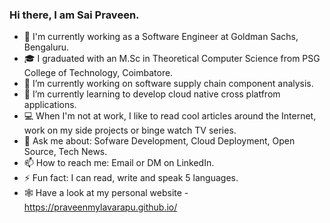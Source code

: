 ### Hi there, I am Sai Praveen.

- 🏢 I'm currently working as a Software Engineer at Goldman Sachs, Bengaluru.
- 🎓 I graduated with an M.Sc in Theoretical Computer Science from PSG College of Technology, Coimbatore.
- 🔭 I’m currently working on software supply chain component analysis.
- 🌱 I’m currently learning to develop cloud native cross platfrom applications.
- 💻 When I'm not at work, I like to read cool articles around the Internet, work on my side projects or binge watch TV series.
- 💬 Ask me about: Sofware Development, Cloud Deployment, Open Source, Tech News.
- 📫 How to reach me: Email or DM on LinkedIn.
- ⚡ Fun fact: I can read, write and speak 5 languages.
- 🕸️ Have a look at my personal website - https://praveenmylavarapu.github.io/
